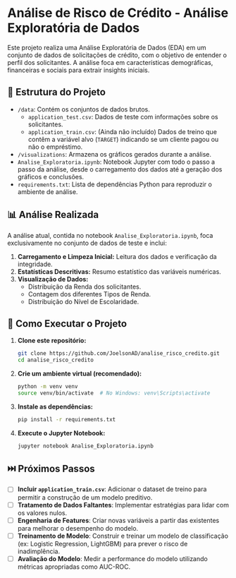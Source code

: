 # Análise de Risco de Crédito - Análise Exploratória de Dados

Este projeto realiza uma Análise Exploratória de Dados (EDA) em um conjunto de dados de solicitações de crédito, com o objetivo de entender o perfil dos solicitantes. A análise foca em características demográficas, financeiras e sociais para extrair insights iniciais.

## 📁 Estrutura do Projeto

* `/data`: Contém os conjuntos de dados brutos.
    * `application_test.csv`: Dados de teste com informações sobre os solicitantes.
    * `application_train.csv`: (Ainda não incluído) Dados de treino que contêm a variável alvo (`TARGET`) indicando se um cliente pagou ou não o empréstimo.
* `/visualizations`: Armazena os gráficos gerados durante a análise.
* `Analise_Exploratoria.ipynb`: Notebook Jupyter com todo o passo a passo da análise, desde o carregamento dos dados até a geração dos gráficos e conclusões.
* `requirements.txt`: Lista de dependências Python para reproduzir o ambiente de análise.

## 📊 Análise Realizada

A análise atual, contida no notebook `Analise_Exploratoria.ipynb`, foca exclusivamente no conjunto de dados de teste e inclui:

1.  **Carregamento e Limpeza Inicial:** Leitura dos dados e verificação da integridade.
2.  **Estatísticas Descritivas:** Resumo estatístico das variáveis numéricas.
3.  **Visualização de Dados:**
    * Distribuição da Renda dos solicitantes.
    * Contagem dos diferentes Tipos de Renda.
    * Distribuição do Nível de Escolaridade.

## 🚀 Como Executar o Projeto

1.  **Clone este repositório:**
    ```bash
    git clone https://github.com/JoelsonAD/analise_risco_credito.git
    cd analise_risco_credito
    ```

2.  **Crie um ambiente virtual (recomendado):**
    ```bash
    python -m venv venv
    source venv/bin/activate  # No Windows: venv\Scripts\activate
    ```

3.  **Instale as dependências:**
    ```bash
    pip install -r requirements.txt
    ```

4.  **Execute o Jupyter Notebook:**
    ```bash
    jupyter notebook Analise_Exploratoria.ipynb
    ```

## ⏭️ Próximos Passos

* [ ] **Incluir `application_train.csv`**: Adicionar o dataset de treino para permitir a construção de um modelo preditivo.
* [ ] **Tratamento de Dados Faltantes**: Implementar estratégias para lidar com os valores nulos.
* [ ] **Engenharia de Features**: Criar novas variáveis a partir das existentes para melhorar o desempenho do modelo.
* [ ] **Treinamento de Modelo**: Construir e treinar um modelo de classificação (ex: Logistic Regression, LightGBM) para prever o risco de inadimplência.
* [ ] **Avaliação do Modelo**: Medir a performance do modelo utilizando métricas apropriadas como AUC-ROC.
